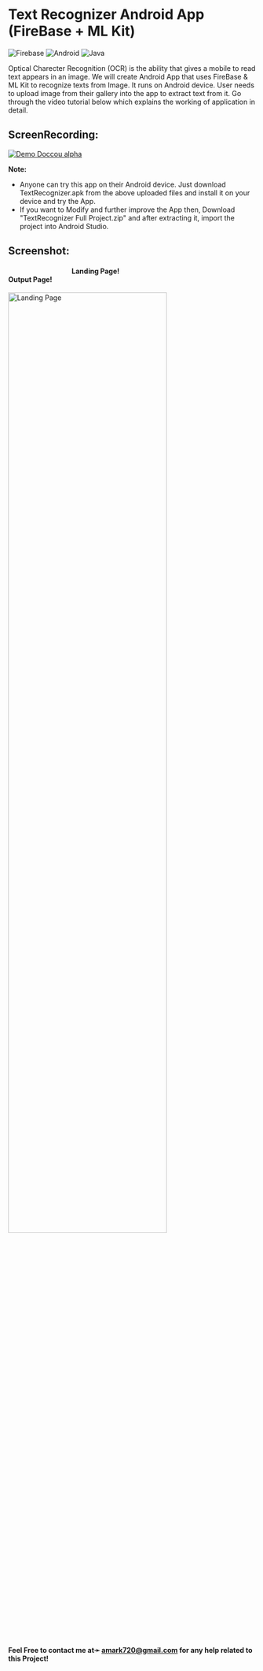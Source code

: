 # Text Recognizer Android App (FireBase + ML Kit)
<img alt="Firebase" src="https://img.shields.io/badge/firebase%20-%23039BE5.svg?&style=for-the-badge&logo=firebase"/> <img alt="Android" src="https://img.shields.io/badge/Android-3DDC84?style=for-the-badge&logo=android&logoColor=white" /> <img alt="Java" src="https://img.shields.io/badge/java-%23ED8B00.svg?&style=for-the-badge&logo=java&logoColor=white"/>

Optical Charecter Recognition (OCR) is the ability that gives a mobile to read text appears in an image. We will create Android App that uses FireBase & ML Kit to recognize texts from Image. It runs on Android device. User needs to upload image from their gallery into the app to extract text from it. Go through the video tutorial below which explains the working of application in detail.

## ScreenRecording:
[![Demo Doccou alpha](https://github.com/amark720/Machine-Learning-Projects/blob/main/Text%20Recognizer%20Android%20App%20(ML%20Kit%20%2B%20FireBase)/App%20Demo%20Video.gif)](https://github.com/amark720/Machine-Learning-Projects/blob/main/Text%20Recognizer%20Android%20App%20(ML%20Kit%20%2B%20FireBase)/App%20Demo%20Video.gif)

**Note:**
* Anyone can try this app on their Android device. Just download TextRecognizer.apk from the above uploaded files and install it on your device and try the App.
* If you want to Modify and further improve the App then, Download "TextRecognizer Full Project.zip" and after extracting it, import the project into Android Studio.


## Screenshot:

#### &emsp;&emsp;&emsp;&emsp;&emsp;&emsp;&emsp;&emsp;&emsp; Landing Page! &emsp;&emsp;&emsp;&emsp;&emsp;&emsp;&emsp;&emsp;&emsp;&emsp;&emsp;&emsp;&emsp;&emsp;&emsp;&emsp;&emsp;&emsp; Output Page!
<img src="https://github.com/amark720/Machine-Learning-Projects/blob/main/Text%20Recognizer%20Android%20App%20(ML%20Kit%20%2B%20FireBase)/ScreenShot.jpg" alt="Landing Page" height="70%" width="80%">


#### Feel Free to contact me at➛ amark720@gmail.com for any help related to this Project!

<!-- References:
Course - https://www.udemy.com/course/text-recognizer-in-android-using-ml-kit/
Badges - https://github.com/Ileriayo/markdown-badges
-->
